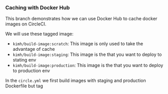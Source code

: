 ### Caching with Docker Hub
This branch demonstrates how we can use Docker Hub to cache docker images on CircleCI.

We will use these tagged image:

- `kimh/build-image:scratch`: This image is only used to take the advantage of cache
- `kimh/build-image:staging`: This image is the that you want to deploy to stating env
- `kimh/build-image:production`: This image is the that you want to deploy to production env

In the `circle.yml` we first build images with staging and production Dockerfile but tag 


